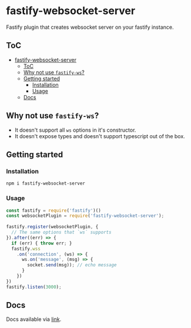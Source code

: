 # fastify-websocket-server

Fastify plugin that creates websocket server on your fastify instance.

## ToC

- [fastify-websocket-server](#fastify-websocket-server)
  - [ToC](#toc)
  - [Why not use `fastify-ws`?](#why-not-use-fastify-ws)
  - [Getting started](#getting-started)
    - [Installation](#installation)
    - [Usage](#usage)
  - [Docs](#docs)

## Why not use `fastify-ws`?

- It doesn't support all `ws` options in it's constructor.
- It doesn't expose types and doesn't support typescript out of the box.

## Getting started

### Installation

```
npm i fastify-websocket-server
```

### Usage

```js
const fastify = require('fastify')()
const websocketPlugin = require('fastify-websocket-server');
 
fastify.register(websocketPlugin, {
  // The same options that `ws` supports
}).after((err) => {
  if (err) { throw err; }
  fastify.wss
    .on('connection', (ws) => {
      ws.on('message', (msg) => {
        socket.send(msg)); // echo message
      }
    })
})
fastify.listen(3000);
```
## Docs

Docs available via [link](docs/README.md).
